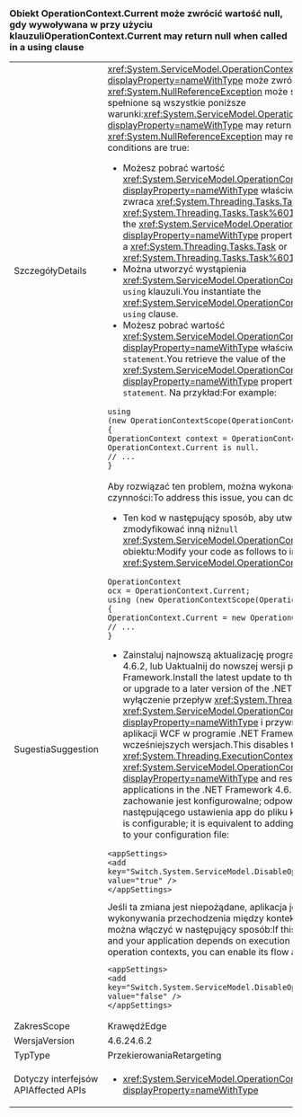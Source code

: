### <a name="operationcontextcurrent-may-return-null-when-called-in-a-using-clause"></a><span data-ttu-id="3887e-101">Obiekt OperationContext.Current może zwrócić wartość null, gdy wywoływana w przy użyciu klauzuli</span><span class="sxs-lookup"><span data-stu-id="3887e-101">OperationContext.Current may return null when called in a using clause</span></span>

|   |   |
|---|---|
|<span data-ttu-id="3887e-102">Szczegóły</span><span class="sxs-lookup"><span data-stu-id="3887e-102">Details</span></span>|<span data-ttu-id="3887e-103"><xref:System.ServiceModel.OperationContext.Current?displayProperty=nameWithType> może zwrócić <code>null</code> i <xref:System.NullReferenceException> może spowodować, jeśli spełnione są wszystkie poniższe warunki:</span><span class="sxs-lookup"><span data-stu-id="3887e-103"><xref:System.ServiceModel.OperationContext.Current?displayProperty=nameWithType> may return <code>null</code> and a <xref:System.NullReferenceException> may result if all of the following conditions are true:</span></span><ul><li><span data-ttu-id="3887e-104">Możesz pobrać wartość <xref:System.ServiceModel.OperationContext.Current?displayProperty=nameWithType> właściwość w metodę, która zwraca <xref:System.Threading.Tasks.Task> lub <xref:System.Threading.Tasks.Task%601>.</span><span class="sxs-lookup"><span data-stu-id="3887e-104">You retrieve the value of the <xref:System.ServiceModel.OperationContext.Current?displayProperty=nameWithType> property in a method that returns a <xref:System.Threading.Tasks.Task> or <xref:System.Threading.Tasks.Task%601>.</span></span></li><li><span data-ttu-id="3887e-105">Można utworzyć wystąpienia <xref:System.ServiceModel.OperationContextScope> obiektu w <code>using</code> klauzuli.</span><span class="sxs-lookup"><span data-stu-id="3887e-105">You instantiate the <xref:System.ServiceModel.OperationContextScope> object in a <code>using</code> clause.</span></span></li><li><span data-ttu-id="3887e-106">Możesz pobrać wartość <xref:System.ServiceModel.OperationContext.Current?displayProperty=nameWithType> właściwości <code>using statement</code>.</span><span class="sxs-lookup"><span data-stu-id="3887e-106">You retrieve the value of the <xref:System.ServiceModel.OperationContext.Current?displayProperty=nameWithType> property within the <code>using statement</code>.</span></span> <span data-ttu-id="3887e-107">Na przykład:</span><span class="sxs-lookup"><span data-stu-id="3887e-107">For example:</span></span></li></ul><pre><code class="language-csharp">using (new OperationContextScope(OperationContext.Current))&#13;&#10;{&#13;&#10;OperationContext context = OperationContext.Current;      // OperationContext.Current is null.&#13;&#10;// ...&#13;&#10;}&#13;&#10;</code></pre>|
|<span data-ttu-id="3887e-108">Sugestia</span><span class="sxs-lookup"><span data-stu-id="3887e-108">Suggestion</span></span>|<span data-ttu-id="3887e-109">Aby rozwiązać ten problem, można wykonać następujące czynności:</span><span class="sxs-lookup"><span data-stu-id="3887e-109">To address this issue, you can do the following:</span></span><ul><li><span data-ttu-id="3887e-110">Ten kod w następujący sposób, aby utworzyć obiekt klasy zmodyfikować inną niż<code>null</code> <xref:System.ServiceModel.OperationContext.Current%2A> obiektu:</span><span class="sxs-lookup"><span data-stu-id="3887e-110">Modify your code as follows to instantiate a new non-<code>null</code> <xref:System.ServiceModel.OperationContext.Current%2A> object:</span></span></li></ul><pre><code class="language-csharp">OperationContext ocx = OperationContext.Current;&#13;&#10;using (new OperationContextScope(OperationContext.Current))&#13;&#10;{&#13;&#10;OperationContext.Current = new OperationContext(ocx.Channel);&#13;&#10;// ...&#13;&#10;}&#13;&#10;</code></pre><ul><li><span data-ttu-id="3887e-111">Zainstaluj najnowszą aktualizację programu .NET Framework 4.6.2, lub Uaktualnij do nowszej wersji programu .NET Framework.</span><span class="sxs-lookup"><span data-stu-id="3887e-111">Install the latest update to the .NET Framework 4.6.2, or upgrade to a later version of the .NET Framework.</span></span> <span data-ttu-id="3887e-112">Powoduje wyłączenie przepływ <xref:System.Threading.ExecutionContext> w <xref:System.ServiceModel.OperationContext.Current?displayProperty=nameWithType> i przywrócenie zachowania aplikacji WCF w programie .NET Framework 4.6.1 i wcześniejszych wersjach.</span><span class="sxs-lookup"><span data-stu-id="3887e-112">This disables the flow of the <xref:System.Threading.ExecutionContext> in <xref:System.ServiceModel.OperationContext.Current?displayProperty=nameWithType> and restores the behavior of WCF applications in the .NET Framework 4.6.1 and earlier versions.</span></span> <span data-ttu-id="3887e-113">To zachowanie jest konfigurowalne; odpowiada to dodanie następującego ustawienia app do pliku konfiguracji:</span><span class="sxs-lookup"><span data-stu-id="3887e-113">This behavior is configurable; it is equivalent to adding the following app setting to your configuration file:</span></span></li></ul><pre><code class="language-xml">&lt;appSettings&gt;&#13;&#10;&lt;add key=&quot;Switch.System.ServiceModel.DisableOperationContextAsyncFlow&quot; value=&quot;true&quot; /&gt;&#13;&#10;&lt;/appSettings&gt;&#13;&#10;</code></pre><span data-ttu-id="3887e-114">Jeśli ta zmiana jest niepożądane, aplikacja jest zależna od kontekstu wykonywania przechodzenia między kontekstami operacji przepływ można włączyć w następujący sposób:</span><span class="sxs-lookup"><span data-stu-id="3887e-114">If this change is undesirable and your application depends on execution context flowing between operation contexts, you can enable its flow as follows:</span></span><pre><code class="language-xml">&lt;appSettings&gt;&#13;&#10;&lt;add key=&quot;Switch.System.ServiceModel.DisableOperationContextAsyncFlow&quot; value=&quot;false&quot; /&gt;&#13;&#10;&lt;/appSettings&gt;&#13;&#10;</code></pre>|
|<span data-ttu-id="3887e-115">Zakres</span><span class="sxs-lookup"><span data-stu-id="3887e-115">Scope</span></span>|<span data-ttu-id="3887e-116">Krawędź</span><span class="sxs-lookup"><span data-stu-id="3887e-116">Edge</span></span>|
|<span data-ttu-id="3887e-117">Wersja</span><span class="sxs-lookup"><span data-stu-id="3887e-117">Version</span></span>|<span data-ttu-id="3887e-118">4.6.2</span><span class="sxs-lookup"><span data-stu-id="3887e-118">4.6.2</span></span>|
|<span data-ttu-id="3887e-119">Typ</span><span class="sxs-lookup"><span data-stu-id="3887e-119">Type</span></span>|<span data-ttu-id="3887e-120">Przekierowania</span><span class="sxs-lookup"><span data-stu-id="3887e-120">Retargeting</span></span>|
|<span data-ttu-id="3887e-121">Dotyczy interfejsów API</span><span class="sxs-lookup"><span data-stu-id="3887e-121">Affected APIs</span></span>|<ul><li><xref:System.ServiceModel.OperationContext.Current?displayProperty=nameWithType></li></ul>|

